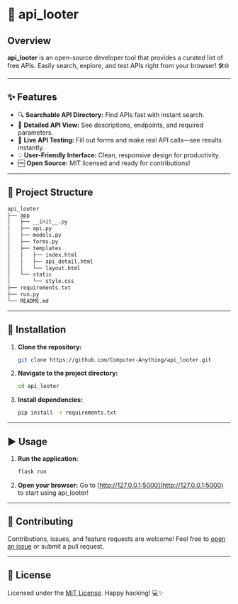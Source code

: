 # 🚀 api_looter

## Overview

**api_looter** is an open-source developer tool that provides a curated list of free APIs.
Easily search, explore, and test APIs right from your browser! 🛠️🌐

---

## ✨ Features

- 🔍 **Searchable API Directory:** Find APIs fast with instant search.
- 📄 **Detailed API View:** See descriptions, endpoints, and required parameters.
- 🧪 **Live API Testing:** Fill out forms and make real API calls—see results instantly.
- 💡 **User-Friendly Interface:** Clean, responsive design for productivity.
- 🆓 **Open Source:** MIT licensed and ready for contributions!

---

## 📁 Project Structure

```bash
api_looter
├── app
│   ├── __init__.py
│   ├── api.py
│   ├── models.py
│   ├── forms.py
│   ├── templates
│   │   ├── index.html
│   │   ├── api_detail.html
│   │   └── layout.html
│   └── static
│       └── style.css
├── requirements.txt
├── run.py
└── README.md
```

---

## 🚦 Installation

1. **Clone the repository:**

   ```bash
   git clone https://github.com/Computer-Anything/api_looter.git
   ```

2. **Navigate to the project directory:**

   ```bash
   cd api_looter
   ```

3. **Install dependencies:**

   ```bash
   pip install -r requirements.txt
   ```

---

## ▶️ Usage

1. **Run the application:**

   ```bash
   flask run
   ```

2. **Open your browser:**
   Go to [http://127.0.0.1:5000](http://127.0.0.1:5000) to start using api_looter!

---

## 🤝 Contributing

Contributions, issues, and feature requests are welcome!
Feel free to [open an issue](https://github.com/Computer-Anything/api_looter/issues) or submit a pull request.

---

## 📄 License

Licensed under the [MIT License](LICENSE).
Happy hacking! 💻✨
